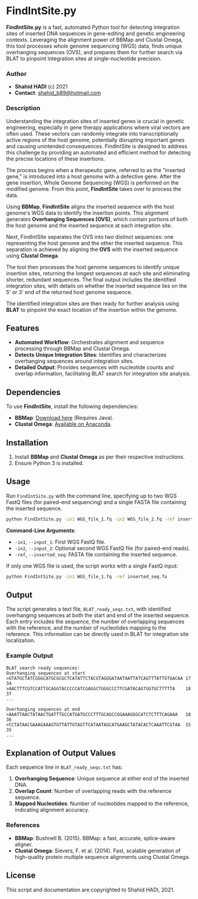 # **FindIntSite.py**

**FindIntSite.py** is a fast, automated Python tool for detecting integration sites of inserted DNA sequences in gene-editing and genetic engineering contexts. Leveraging the alignment power of BBMap and Clustal Omega, this tool processes whole genome sequencing (WGS) data, finds unique overhanging sequences (OVS), and prepares them for further search via BLAT to pinpoint integration sites at single-nucleotide precision.

### **Author**
- **Shahid HADI** (c) 2021
- **Contact**: [shahid_b89@hotmail.com](mailto:shahid_b89@hotmail.com)

### Description

Understanding the integration sites of inserted genes is crucial in genetic engineering, especially in gene therapy applications where viral vectors are often used. These vectors can randomly integrate into transcriptionally active regions of the host genome, potentially disrupting important genes and causing unintended consequences. FindIntSite is designed to address this challenge by providing an automated and efficient method for detecting the precise locations of these insertions.

The process begins when a therapeutic gene, referred to as the "inserted gene," is introduced into a host genome with a defective gene. After the gene insertion, Whole Genome Sequencing (WGS) is performed on the modified genome. From this point, **FindIntSite** takes over to process the data.

Using **BBMap**, **FindIntSite** aligns the inserted sequence with the host genome's WGS data to identify the insertion points. This alignment generates **Overhanging Sequences (OVS)**, which contain portions of both the host genome and the inserted sequence at each integration site.

Next, FindIntSite separates the OVS into two distinct sequences: one representing the host genome and the other the inserted sequence. This separation is achieved by aligning the **OVS** with the inserted sequence using **Clustal Omega**.

The tool then processes the host genome sequences to identify unique insertion sites, returning the longest sequences at each site and eliminating shorter, redundant sequences. The final output includes the identified integration sites, with details on whether the inserted sequence lies on the 5' or 3' end of the returned host genome sequence.

The identified integration sites are then ready for further analysis using **BLAT** to pinpoint the exact location of the insertion within the genome.


## **Features**
- **Automated Workflow**: Orchestrates alignment and sequence processing through BBMap and Clustal Omega.
- **Detects Unique Integration Sites**: Identifies and characterizes overhanging sequences around integration sites.
- **Detailed Output**: Provides sequences with nucleotide counts and overlap information, facilitating BLAT search for integration site analysis.

## **Dependencies**
To use **FindIntSite**, install the following dependencies:

- **BBMap**: [Download here](http://sourceforge.net/projects/bbmap/) (Requires Java).
- **Clustal Omega**: [Available on Anaconda](https://anaconda.org/bioconda/clustalo).

## **Installation**

1. Install **BBMap** and **Clustal Omega** as per their respective instructions.
2. Ensure Python 3 is installed.

## **Usage**

Run `FindIntSite.py` with the command line, specifying up to two WGS FastQ files (for paired-end sequencing) and a single FASTA file containing the inserted sequence.

```bash
python FindIntSite.py -in1 WGS_file_1.fq -in2 WGS_file_2.fq -ref inserted_seq.fa
```

**Command-Line Arguments**:
- `-in1`, `--input_1`: First WGS FastQ file.
- `-in2`, `--input_2`: Optional second WGS FastQ file (for paired-end reads).
- `-ref`, `--inserted_seq`: FASTA file containing the inserted sequence.

If only one WGS file is used, the script works with a single FastQ input:

```bash
python FindIntSite.py -in1 WGS_file_1.fq -ref inserted_seq.fa
```

## **Output**

The script generates a text file, `BLAT_ready_seqs.txt`, with identified overhanging sequences at both the start and end of the inserted sequence. Each entry includes the sequence, the number of overlapping sequences with the reference, and the number of nucleotides mapping to the reference. This information can be directly used in BLAT for integration site localization.

### **Example Output**

```plaintext
BLAT search ready sequences:
Overhanging sequences at start
>GTATGCTATCGGGCATGCGCGCTCATATTCTACGTAGGGATAATAATTATCAGTTTATTGTGACAA	17	34
>AACTTTCGTCCATTGCAGGTACCCCCATCGAGGCTGGGCCCTTCGATACAGTGGTGCTTTTTA	18	37
...

Overhanging sequences at end
>AAATTAACTATAACTGATTTGCCATGATGCCCTTTGCAGCCGGAAAGGGCATCTCTTTCAGAAA	18	36
>CCTATAACGAAAGAAAGTGTTATTGTAGTTCATAATAGCATGAAGCTATACACTCAAATTCGTAA	15	35
...
```

## **Explanation of Output Values**
Each sequence line in `BLAT_ready_seqs.txt` has:
1. **Overhanging Sequence**: Unique sequence at either end of the inserted DNA.
2. **Overlap Count**: Number of overlapping reads with the reference sequence.
3. **Mapped Nucleotides**: Number of nucleotides mapped to the reference, indicating alignment accuracy.

### **References**
- **BBMap**: Bushnell B. (2015). BBMap: a fast, accurate, splice-aware aligner. 
- **Clustal Omega**: Sievers, F. et al. (2014). Fast, scalable generation of high-quality protein multiple sequence alignments using Clustal Omega.

## **License**
This script and documentation are copyrighted to Shahid HADI, 2021.




